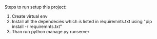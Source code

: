 Steps to run setup this project:
1. Create virtual env
2. Install all the dependecies which is listed in requiremnts.txt using "pip install -r requiremnts.txt"
3. Than run python manage.py runserver

    
